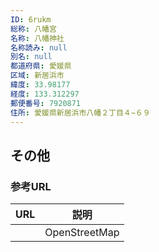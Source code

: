 ```yaml
---
ID: 6rukm
総称: 八幡宮
名称: 八幡神社
名称読み: null
別名: null
都道府県: 愛媛県
区域: 新居浜市
緯度: 33.98177
経度: 133.312297
郵便番号: 7920871
住所: 愛媛県新居浜市八幡２丁目４−６９
---
```


## その他

### 参考URL

| URL | 説明          |
| --- | ------------- |
|     | OpenStreetMap |
